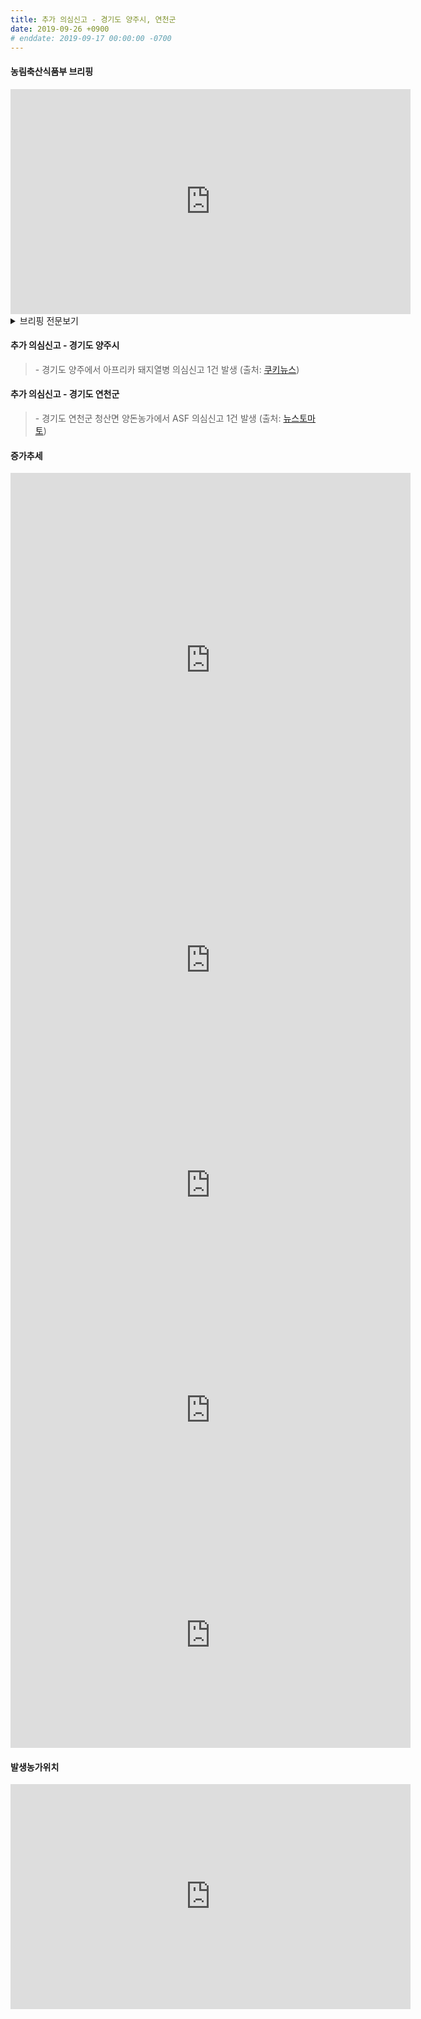 ```yaml
---
title: 추가 의심신고 - 경기도 양주시, 연천군
date: 2019-09-26 +0900
# enddate: 2019-09-17 00:00:00 -0700
---
```

#### 농림축산식품부 브리핑
<iframe width="640" height="360" src="https://www.youtube.com/embed/tbx07u74i38" frameborder="0" allow="accelerometer; autoplay; encrypted-media; gyroscope; picture-in-picture" allowfullscreen></iframe>

<details>
<summary>브리핑 전문보기</summary>
<div markdown="1">

인천 강화군 소재 돼지농장에서 ASF가 추가 발생하였고, 같은 강화군에서 ASF 의심농장이 발견됨에 따라 ASF 확산방지를 위해서 방역 대책을 강화해 나갈 계획입니다. 이번 발생지역도 경기북부 중점관리지역으로 돼지와 가축분뇨의 다른 권역으로 반출입을 제한하고 있었으나 축산관계차량에 대해서도 중점관리지역 해제시까지 반출입을 통제할 계획입니다. 경기북부 중점관리지역에 있는 축산관련 차량은 권역 내 10개 시군 내에서만 운영해야 하고 타 권역으로 넘어갈 수 없습니다. 권역 내에서 운행하려는 차량 소유자는 사전에 10개 기초 지자체에 전용 차량 등록을 하고 전용차량으로 전용차량으로 등록 후 발급받은 전용 스티커를 등록 차량에 부착할 경우에만 양돈 농장을 방문할 수 있습니다. GPS가 없는 차량은 등록이 불가능하며 농가초소에서 출입차량의 스티커 부착 여부를 확인하게 되겠습니다. 

경기북부 중점관리지역 밖에 있는 축산관계차량이 경기 북부중점관리지역 내 시군을 진입하기 위해서는 사전에 광역 지자체에 전용차량 등록을 하고 발급된 전용 스티커를 부착하여야 하며 경기북부 양돈농장을 다녀온 후에는 다른 권역의 양돈농장을 출입할 수 없습니다. 또한 경기북부 권역으로 진출입시 권역별 거점소독시설에서 반드시 소독을 받고 소독필증을 교부받아야합니다. 미등록 차량의 이동여부는 농림축산검역본부의 차량관재 시스템을 통해 점검하고 위반시 처벌을 받게 됩니다. ASF 확산 방지를 위해서는 축산관계자들의 적극적인 참여가 필수적입니다. 또한 경기북부권역에서 농장을 출입한 축산관계차량은 9월 27일 9시부터 9월 28일 12시까지 10개 시군 방역부서와 시도에 전용차량으로 등록하고 스티커를 발부 받을 것을 당부드립니다. 이상 마치겠습니다.

</div>
</details>

#### 추가 의심신고 - 경기도 양주시 
> \- 경기도 양주에서 아프리카 돼지열병 의심신고 1건 발생 (출처: [쿠키뉴스](http://www.kukinews.com/news/article.html?no=704171))  

#### 추가 의심신고 - 경기도 연천군 
> \- 경기도 연천군 청산면 양돈농가에서 ASF 의심신고 1건 발생 (출처: [뉴스토마토](http://www.newstomato.com/ReadNews.aspx?no=922505))  


#### 증가추세  
<iframe width="640" height="600" src="https://youngjunna.github.io/asf-timeline/tables/190926-table1" frameborder="0" allow="accelerometer; autoplay; encrypted-media; gyroscope; picture-in-picture" allowfullscreen></iframe> 

<iframe width="640" height="360" src="https://youngjunna.github.io/asf-timeline/charts/190926-chart" frameborder="0" allow="accelerometer; autoplay; encrypted-media; gyroscope; picture-in-picture" allowfullscreen></iframe> 
<iframe width="640" height="360" src="https://youngjunna.github.io/asf-timeline/charts/190926-bar1" frameborder="0" allow="accelerometer; autoplay; encrypted-media; gyroscope; picture-in-picture" allowfullscreen></iframe>

<iframe width="640" height="360" src="https://youngjunna.github.io/asf-timeline/charts/190926-chart2" frameborder="0" allow="accelerometer; autoplay; encrypted-media; gyroscope; picture-in-picture" allowfullscreen></iframe>
<iframe width="640" height="360" src="https://youngjunna.github.io/asf-timeline/charts/190926-bar2" frameborder="0" allow="accelerometer; autoplay; encrypted-media; gyroscope; picture-in-picture" allowfullscreen></iframe>


#### 발생농가위치  
<iframe width="640" height="360" src="https://youngjunna.github.io/asf-timeline/charts/190926-map" frameborder="0" allow="accelerometer; autoplay; encrypted-media; gyroscope; picture-in-picture" allowfullscreen></iframe>
